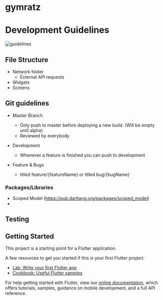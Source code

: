 # gymratz

# Development Guidelines
![guidelines](https://media.tenor.com/images/a57d174dbb16b85b5b6dabebfa15a723/tenor.gif)


## File Structure
- Network folder
    - External API requests
- Widgets
- Screens

## Git guidelines
- Master Branch
	- Only push to master before deploying a new build. (Will be empty until alpha)
	- Reviewed by everybody

- Development
	- Whenever a feature is finished you can push to development

- Feature & Bugs
	- titled feature/{featureName} or titled bug/{bugName}

### Packages/Libraries
- Scoped Model (https://pub.dartlang.org/packages/scoped_model)
-



## Testing


## Getting Started

This project is a starting point for a Flutter application.

A few resources to get you started if this is your first Flutter project:

- [Lab: Write your first Flutter app](https://flutter.io/docs/get-started/codelab)
- [Cookbook: Useful Flutter samples](https://flutter.io/docs/cookbook)

For help getting started with Flutter, view our 
[online documentation](https://flutter.io/docs), which offers tutorials, 
samples, guidance on mobile development, and a full API reference.
